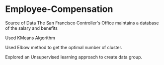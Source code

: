 # Employee-Compensation

Source of Data
The San Francisco Controller's Office maintains a database of the salary and benefits

Used KMeans Algorithm

Used Elbow method to get the optimal number of cluster.

Explored an Unsupervised learning approach to create data group.


